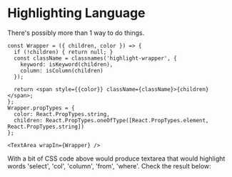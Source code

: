 # Highlighting Language

There's possibly more than 1 way to do things.
```
const Wrapper = ({ children, color }) => {
  if (!children) { return null; }
  const className = classnames('highlight-wrapper', {
    keyword: isKeyword(children),
    column: isColumn(children)
  });

  return <span style={{color}} className={className}>{children}</span>;
};
Wrapper.propTypes = {
  color: React.PropTypes.string,
  children: React.PropTypes.oneOfType([React.PropTypes.element, React.PropTypes.string])
};

<TextArea wrapIn={Wrapper} />
```

With a bit of CSS code above would produce textarea that would highlight words 'select', 'col', 'column', 'from', 'where'.
Check the result below:
